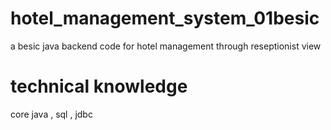 # hotel_management_system_01besic
a besic java backend code for hotel management through reseptionist view
# technical knowledge
core java ,
sql ,
jdbc
